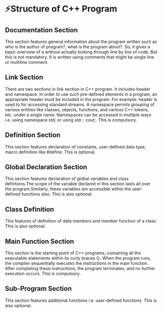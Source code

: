 # ⚡Structure of C++ Program

## Documentation Section

This section features general information about the program written such as who is the author of program?, what is the program about?. So, it gives a basic overview of a without actually looking through line by line of code. But this is not mandatory. It is written using comments that might be single line or multiline comment.

## Link Section

There are two sections in link section in C++ program. It includes header and namespace. In order to use such pre-defined elements in a program, an appropriate header must be included in the program. For example: <iostream> header is used to for accessing standard streams. A namespace permits grouping of various entities like classes, objects, functions, and various C++ tokens, etc. under a single name. Namespaces can be accessed in multiple ways i.e. using namespace std; or using std :: cout;. This is compulsory.

## Definition Section

This section features declaration of constants, user-defined data type, macro definition like #define. This is optional.

## Global Declaration Section

This section features declaration of global variables and class defintions.The scope of the variable declared in this section lasts all over the program.Similarly, these variables are accessible within the user-defined functions also. This is also optional.

## Class Definition

This features of definition of data members and member function of a class. This is also optional.

## Main Function Section

This section is the starting point of C++ programs, containing all the executable statements within its curly braces {}. When the program runs, the compiler sequentially executes the instructions in the main function. After completing these instructions, the program terminates, and no further execution occurs. This is compulsory.

## Sub-Program Section

This section features additional functions i.e. user-defined functions. This is also optional.
